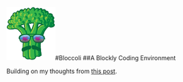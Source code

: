 ![logo](site/img/logo-small.png)#Bloccoli
##A Blockly Coding Environment

Building on my thoughts from [this post](https://github.com/flyswatter/Blockly-Brainstorming).